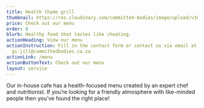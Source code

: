 ```yaml
---
title: Health thyme grill
thumbnail: https://res.cloudinary.com/committed-bodies/image/upload/v1642662882/services/Committed-Bodies-Meals-Delivery-meal-prep-2.png
price: Check out our menu
order: 8
blurb: Healthy food that tastes like cheating.
actionHeading: View our menu
actionInstruction: Fill in the contact form or contact us via email at
  gi-jill@committedbodies.co.za
actionLink: /menu
actionButtonText: Check out our menu
layout: service
---
```

Our in-house cafe has a health-focused menu created by an expert chef and nutritionist. If you’re looking for a friendly atmosphere with like-minded people then you’ve found the right place!
